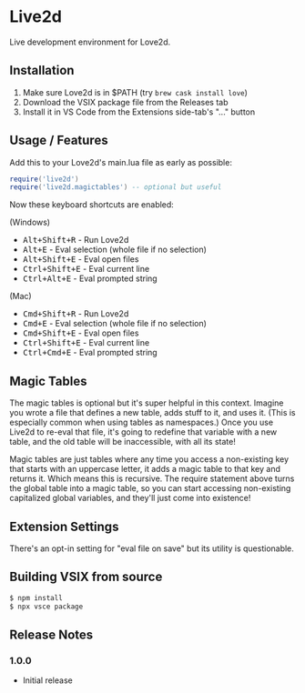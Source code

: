 # Live2d

Live development environment for Love2d.

## Installation

1. Make sure Love2d is in $PATH (try `brew cask install love`)
2. Download the VSIX package file from the Releases tab
3. Install it in VS Code from the Extensions side-tab's "..." button

## Usage / Features

Add this to your Love2d's main.lua file as early as possible:

```lua
require('live2d')
require('live2d.magictables') -- optional but useful
```

Now these keyboard shortcuts are enabled:

(Windows)

- <kbd>Alt+Shift+R</kbd> - Run Love2d
- <kbd>Alt+E</kbd> - Eval selection (whole file if no selection)
- <kbd>Alt+Shift+E</kbd> - Eval open files
- <kbd>Ctrl+Shift+E</kbd> - Eval current line
- <kbd>Ctrl+Alt+E</kbd> - Eval prompted string

(Mac)

- <kbd>Cmd+Shift+R</kbd> - Run Love2d
- <kbd>Cmd+E</kbd> - Eval selection (whole file if no selection)
- <kbd>Cmd+Shift+E</kbd> - Eval open files
- <kbd>Ctrl+Shift+E</kbd> - Eval current line
- <kbd>Ctrl+Cmd+E</kbd> - Eval prompted string

## Magic Tables

The magic tables is optional but it's super helpful in this context. Imagine you wrote a file that defines a new table, adds stuff to it, and uses it. (This is especially common when using tables as namespaces.) Once you use Live2d to re-eval that file, it's going to redefine that variable with a new table, and the old table will be inaccessible, with all its state!

Magic tables are just tables where any time you access a non-existing key that starts with an uppercase letter, it adds a magic table to that key and returns it. Which means this is recursive. The require statement above turns the global table into a magic table, so you can start accessing non-existing capitalized global variables, and they'll just come into existence!

## Extension Settings

There's an opt-in setting for "eval file on save" but its utility is questionable.

## Building VSIX from source

```bash
$ npm install
$ npx vsce package
```

## Release Notes

### 1.0.0

- Initial release
